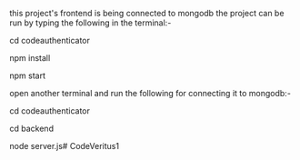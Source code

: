 this project's frontend is being connected to mongodb the project can be run by typing the following in the terminal:-

cd codeauthenticator

npm install

npm start

open another terminal and run the following for connecting it to mongodb:-

cd codeauthenticator

cd backend

node server.js#   C o d e V e r i t u s 1  
 